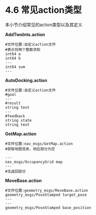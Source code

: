 # 4.6 常见action类型

本小节介绍常见的action类型以及其定义

**AddTwoInts.action**

    #文件位置:自定义action文件
    #表示将两个整数求和
    int64 a
    int64 b
    ---
    int64 sum
    ---

**AutoDocking.action**

    #文件位置:自定义action文件
    #goal
    ---
    #result
    string text
    ---
    #feedback
    string state
    string text

**GetMap.action**

    #文件位置:nav_msgs/GetMap.action
    #获取地图信息，响应部分为空

    ---
    nav_msgs/OccupancyGrid map
    ---
    #无返回部分

**MoveBase.action**

    #文件位置:geometry_msgs/MoveBase.action
    geometry_msgs/PoseStamped target_pose
    ---
    ---
    geometry_msgs/PoseStamped base_position
